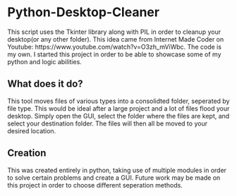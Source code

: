 <h1>Python-Desktop-Cleaner</h1>
<p>
  This script uses the Tkinter library along with PIL in order to cleanup your desktop(or any other folder). This idea came from Internet Made Coder on Youtube: https://www.youtube.com/watch?v=O3zh_mViWbc. The code is my own. I started this project in order to be able to showcase some of my python and logic abilities.
</p>
<h2>What does it do?</h2>
<p>This tool moves files of various types into a consolidted folder, seperated by file type. This would be ideal after a large project and a lot of files flood your desktop. Simply open the GUI, select the folder where the files are kept, and select your destination folder. The files will then all be moved to your desired location.</p>
<h2>Creation</h2>
<p>This was created entirely in python, taking use of multiple modules in order to solve certain problems and create a GUI. Future work may be made on this project in order to choose different seperation methods.</p>
